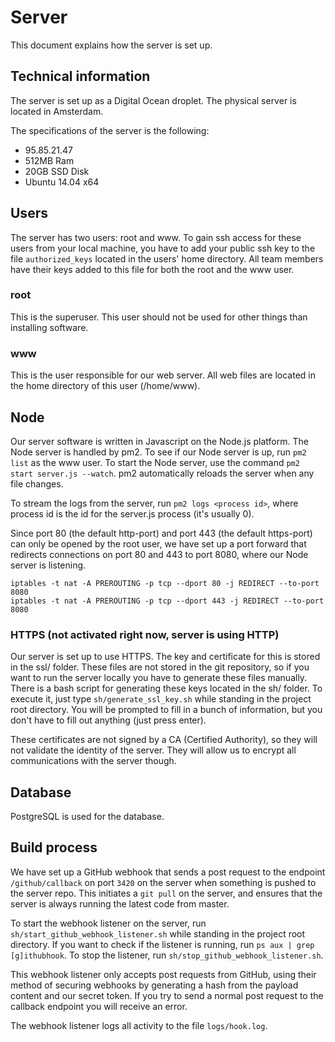 # Server

This document explains how the server is set up.

## Technical information

The server is set up as a Digital Ocean droplet. The physical server is located in Amsterdam.

The specifications of the server is the following:

* 95.85.21.47
* 512MB Ram
* 20GB SSD Disk
* Ubuntu 14.04 x64

## Users

The server has two users: root and www. To gain ssh access for these users from your local machine, you have to add your public ssh key to the file `authorized_keys` located in the users' home directory. All team members have their keys added to this file for both the root and the www user.

### root

This is the superuser. This user should not be used for other things than installing software.

### www

This is the user responsible for our web server. All web files are located in the home directory of this user (/home/www).

## Node

Our server software is written in Javascript on the Node.js platform. The Node server is handled by pm2. To see if our Node server is up, run `pm2 list` as the www user. To start the Node server, use the command `pm2 start server.js --watch`. pm2 automatically reloads the server when any file changes.

To stream the logs from the server, run `pm2 logs <process id>`, where process id is the id for the server.js process (it's usually 0).

Since port 80 (the default http-port) and port 443 (the default https-port) can only be opened by the root user, we have set up a port forward that redirects connections on port 80 and 443 to port 8080, where our Node server is listening. 

    iptables -t nat -A PREROUTING -p tcp --dport 80 -j REDIRECT --to-port 8080
    iptables -t nat -A PREROUTING -p tcp --dport 443 -j REDIRECT --to-port 8080

### HTTPS (not activated right now, server is using HTTP)

Our server is set up to use HTTPS. The key and certificate for this is stored in the ssl/ folder. These files are not stored in the git repository, so if you want to run the server locally you have to generate these files manually. There is a bash script for generating these keys located in the sh/ folder. To execute it, just type `sh/generate_ssl_key.sh` while standing in the project root directory. You will be prompted to fill in a bunch of information, but you don't have to fill out anything (just press enter).

These certificates are not signed by a CA (Certified Authority), so they will not validate the identity of the server. They will allow us to encrypt all communications with the server though.

## Database

PostgreSQL is used for the database.

## Build process

We have set up a GitHub webhook that sends a post request to the endpoint `/github/callback` on port `3420` on the server when something is pushed to the server repo. This initiates a `git pull` on the server, and ensures that the server is always running the latest code from master.

To start the webhook listener on the server, run `sh/start_github_webhook_listener.sh` while standing in the project root directory. If you want to check if the listener is running, run `ps aux | grep [g]ithubhook`. To stop the listener, run `sh/stop_github_webhook_listener.sh`.

This webhook listener only accepts post requests from GitHub, using their method of securing webhooks by generating a hash from the payload content and our secret token. If you try to send a normal post request to the callback endpoint you will receive an error.

The webhook listener logs all activity to the file `logs/hook.log`.